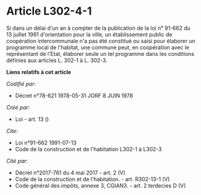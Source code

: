 # Article L302-4-1

Si dans un délai d'un an à compter de la publication de la loi n° 91-662 du 13 juillet 1991 d'orientation pour la ville, un
établissement public de coopération intercommunale n'a pas été constitué ou saisi pour élaborer un programme local de
l'habitat, une commune peut, en coopération avec le représentant de l'Etat, élaborer seule un tel programme dans les
conditions définies aux articles L. 302-1 à L. 302-3.

**Liens relatifs à cet article**

_Codifié par_:

  - Décret n°78-621 1978-05-31 JORF 8 JUIN 1978

_Créé par_:

  - Loi - art. 13 ()

_Cite_:

  - Loi n°91-662 1991-07-13
  - Code de la construction et de l'habitation L302-1 à L302-3

_Cité par_:

  - Décret n°2017-761 du 4 mai 2017 - art. 2 (V)
  - Code de la construction et de l'habitation. - art. R302-13-1 (V)
  - Code général des impôts, annexe 3, CGIAN3. - art. 2 terdecies D (V)
